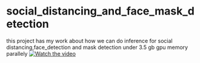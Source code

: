 # social_distancing_and_face_mask_detection
this project has my work about how we can do inference for social distancing,face_detection  and mask detection under 3.5 gb gpu memory parallely
[![Watch the video](https://i.imgur.com/vKb2F1B.png)](https://github.com/satyarepala/social_distancing_and_face_mask_detection/blob/master/HD%20CCTV%20Camera%20video%203MP%204MP%20iProx%20CCTV%20HDCCTVCameras.mp4)
